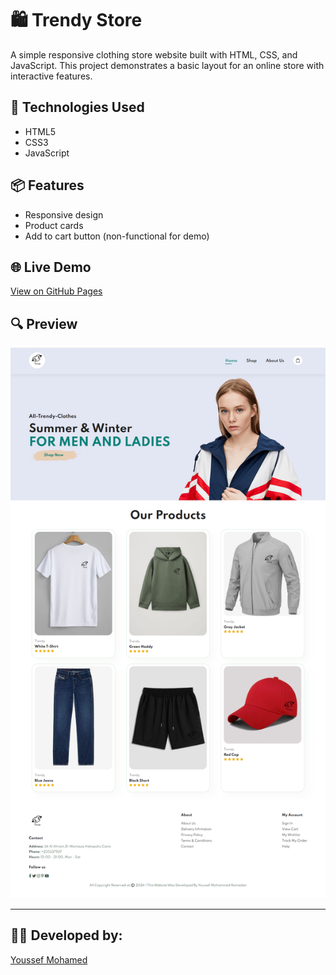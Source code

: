# 🛍️ Trendy Store

A simple responsive clothing store website built with HTML, CSS, and JavaScript. This project demonstrates a basic layout for an online store with interactive features.


## 📁 Technologies Used
- HTML5
- CSS3
- JavaScript

## 📦 Features
- Responsive design
- Product cards
- Add to cart button (non-functional for demo)


## 🌐 Live Demo
[View on GitHub Pages](https://youssefmohamed18.github.io/Trendy-Store/)


## 🔍 Preview
![Screenshot](Trendy-store/screenshot.png)


---

## 👨‍💻 Developed by:
[Youssef Mohamed](https://www.linkedin.com/in/youssef-mohamed00/)


